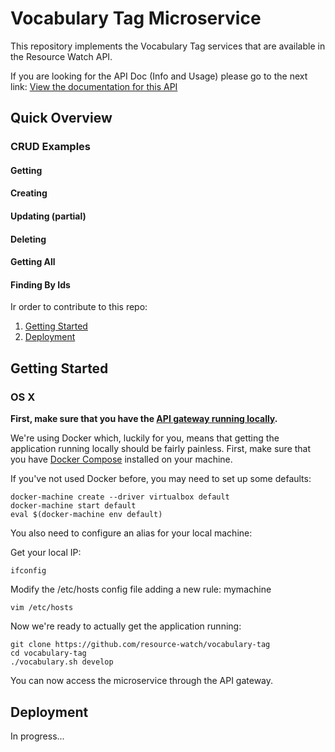 # Vocabulary Tag Microservice

This repository implements the Vocabulary Tag services that are available in the Resource Watch API.

If you are looking for the API Doc (Info and Usage) please go to the next link:
[View the documentation for this
API]()

## Quick Overview

### CRUD Examples

#### Getting

#### Creating

#### Updating (partial)

#### Deleting

#### Getting All

#### Finding By Ids

Ir order to contribute to this repo:

1. [Getting Started](#getting-started)
2. [Deployment](#deployment)

## Getting Started

### OS X

**First, make sure that you have the [API gateway running
locally](https://github.com/control-tower/control-tower).**

We're using Docker which, luckily for you, means that getting the
application running locally should be fairly painless. First, make sure
that you have [Docker Compose](https://docs.docker.com/compose/install/)
installed on your machine.

If you've not used Docker before, you may need to set up some defaults:

```
docker-machine create --driver virtualbox default
docker-machine start default
eval $(docker-machine env default)
```

You also need to configure an alias for your local machine:

Get your local IP:

```
ifconfig
```

Modify the /etc/hosts config file adding a new rule:
<your ip> mymachine
```
vim /etc/hosts
```

Now we're ready to actually get the application running:

```
git clone https://github.com/resource-watch/vocabulary-tag
cd vocabulary-tag
./vocabulary.sh develop
```

You can now access the microservice through the API gateway.

## Deployment

In progress...
